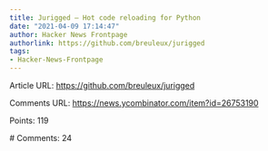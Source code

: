 ```yaml
---
title: Jurigged – Hot code reloading for Python
date: "2021-04-09 17:14:47"
author: Hacker News Frontpage
authorlink: https://github.com/breuleux/jurigged
tags:
- Hacker-News-Frontpage
---
```


<p>Article URL: <a href="https://github.com/breuleux/jurigged">https://github.com/breuleux/jurigged</a></p>
<p>Comments URL: <a href="https://news.ycombinator.com/item?id=26753190">https://news.ycombinator.com/item?id=26753190</a></p>
<p>Points: 119</p>
<p># Comments: 24</p>
